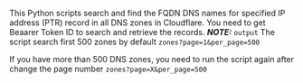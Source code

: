 This Python scripts search and find the FQDN DNS names for specified IP address (PTR) record in all DNS zones in Cloudflare.
You need to get Beaarer Token ID to search and retrieve the records. 
**_NOTE:_**  `output` The script search first 500 zones by default `zones?page=1&per_page=500`

If you have more than 500 DNS zones, you need to run the script again after change the page number `zones?page=X&per_page=500`
